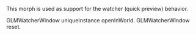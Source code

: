 This morph is used as support for the watcher (quick preview) behavior.GLMWatcherWindow uniqueInstance openInWorld.GLMWatcherWindow reset.